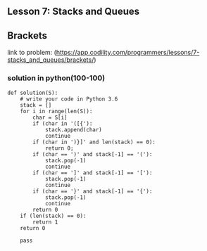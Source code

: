 ## Lesson 7: Stacks and Queues
## Brackets

link to problem: (https://app.codility.com/programmers/lessons/7-stacks_and_queues/brackets/)

### solution in python(100-100)
```
def solution(S):
    # write your code in Python 3.6
    stack = []
    for i in range(len(S)):
        char = S[i]
        if (char in '([{'):
            stack.append(char)
            continue
        if (char in ')}]' and len(stack) == 0):
            return 0;
        if (char == ')' and stack[-1] == '('):
            stack.pop(-1)
            continue
        if (char == ']' and stack[-1] == '['):
            stack.pop(-1)
            continue
        if (char == '}' and stack[-1] == '{'):
            stack.pop(-1)
            continue
        return 0
    if (len(stack) == 0):
        return 1
    return 0
            
    pass
    
```
